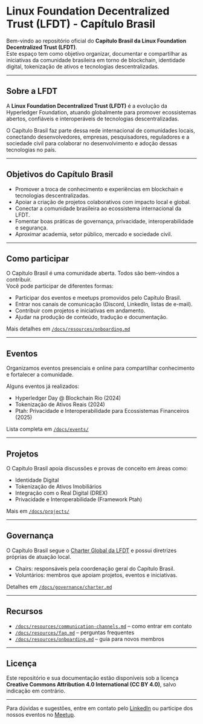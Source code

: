 # Linux Foundation Decentralized Trust (LFDT) - Capítulo Brasil

Bem-vindo ao repositório oficial do **Capítulo Brasil da Linux Foundation Decentralized Trust (LFDT)**.  
Este espaço tem como objetivo organizar, documentar e compartilhar as iniciativas da comunidade brasileira em torno de blockchain, identidade digital, tokenização de ativos e tecnologias descentralizadas.

---

## Sobre a LFDT
A **Linux Foundation Decentralized Trust (LFDT)** é a evolução da Hyperledger Foundation, atuando globalmente para promover ecossistemas abertos, confiáveis e interoperáveis de tecnologias descentralizadas.

O Capítulo Brasil faz parte dessa rede internacional de comunidades locais, conectando desenvolvedores, empresas, pesquisadores, reguladores e a sociedade civil para colaborar no desenvolvimento e adoção dessas tecnologias no país.

---

## Objetivos do Capítulo Brasil
- Promover a troca de conhecimento e experiências em blockchain e tecnologias descentralizadas.  
- Apoiar a criação de projetos colaborativos com impacto local e global.  
- Conectar a comunidade brasileira ao ecossistema internacional da LFDT.  
- Fomentar boas práticas de governança, privacidade, interoperabilidade e segurança.  
- Aproximar academia, setor público, mercado e sociedade civil.  

---

## Como participar
O Capítulo Brasil é uma comunidade aberta. Todos são bem-vindos a contribuir.  
Você pode participar de diferentes formas:

- Participar dos eventos e meetups promovidos pelo Capítulo Brasil.  
- Entrar nos canais de comunicação (Discord, LinkedIn, listas de e-mail).  
- Contribuir com projetos e iniciativas em andamento.  
- Ajudar na produção de conteúdo, tradução e documentação.  

Mais detalhes em [`/docs/resources/onboarding.md`](./docs/resources/onboarding.md)

---

## Eventos
Organizamos eventos presenciais e online para compartilhar conhecimento e fortalecer a comunidade.

Alguns eventos já realizados:
- Hyperledger Day @ Blockchain Rio (2024)  
- Tokenização de Ativos Reais (2024)  
- Ptah: Privacidade e Interoperabilidade para Ecossistemas Financeiros (2025)  

Lista completa em [`/docs/events/`](./docs/events/)

---

## Projetos
O Capítulo Brasil apoia discussões e provas de conceito em áreas como:
- Identidade Digital  
- Tokenização de Ativos Imobiliários  
- Integração com o Real Digital (DREX)  
- Privacidade e Interoperabilidade (Framework Ptah)  

Mais em [`/docs/projects/`](./docs/projects/)

---

## Governança
O Capítulo Brasil segue o [Charter Global da LFDT](https://www.lfdecentralizedtrust.org) e possui diretrizes próprias de atuação local.

- Chairs: responsáveis pela coordenação geral do Capítulo Brasil.  
- Voluntários: membros que apoiam projetos, eventos e iniciativas.  

Detalhes em [`/docs/governance/charter.md`](./docs/governance/charter.md)

---

## Recursos
- [`/docs/resources/communication-channels.md`](./docs/resources/communication-channels.md) – como entrar em contato  
- [`/docs/resources/faq.md`](./docs/resources/faq.md) – perguntas frequentes  
- [`/docs/resources/onboarding.md`](./docs/resources/onboarding.md) – guia para novos membros  

---

## Licença
Este repositório e sua documentação estão disponíveis sob a licença **Creative Commons Attribution 4.0 International (CC BY 4.0)**, salvo indicação em contrário.  

---

Para dúvidas e sugestões, entre em contato pelo [LinkedIn](https://www.linkedin.com/company/lfdtbrasil) ou participe dos nossos eventos no [Meetup](https://www.meetup.com/lfdt-sao-paulo).

